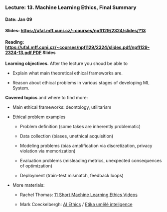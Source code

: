 ### Lecture: 13. Machine Learning Ethics, Final Summary
#### Date: Jan 09
#### Slides: https://ufal.mff.cuni.cz/~courses/npfl129/2324/slides/?13
#### Reading: https://ufal.mff.cuni.cz/~courses/npfl129/2324/slides.pdf/npfl129-2324-13.pdf,PDF Slides

**Learning objectives.** After the lecture you shoud be able to

- Explain what main theoretical ethical frameworks are.

- Reason about ethical problems in various stages of developing ML System.

**Covered topics** and where to find more:

- Main ethical frameworks: deontology, utilitarism

- Ethical problem examples

  - Problem definition (some takes are inherently problematic)

  - Data collection (biases, unethical acquisition)

  - Modeling problems (bias amplification via discretization, privacy violation via memorization)

  - Evaluation problems (misleading metrics, unexpected consequences of optimization)

  - Deployment (train-test mismatch, feedback loops)

- More materials:

  - Rachel Thomas: [11 Short Machine Learning Ethics Videos](https://www.youtube.com/playlist?list=PLtmWHNX-gukIU6V33Bc8eP8OD41I4GywR)

  - Mark Coeckelbergh: [AI Ethics](https://mitpress.mit.edu/9780262538190/ai-ethics) / [Etika umělé inteligence](https://www.databazeknih.cz/knihy/etika-umele-inteligence-516976)
